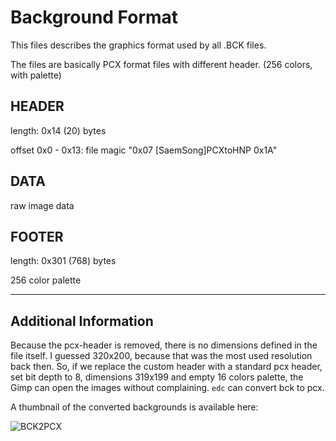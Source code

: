Background Format
=================

This files describes the graphics format used by all .BCK files.

The files are basically PCX format files with different header.
(256 colors, with palette)

HEADER
------

length: 0x14 (20) bytes

offset 0x0 - 0x13: file magic "0x07 [SaemSong]PCXtoHNP 0x1A"

DATA
----

raw image data

FOOTER
------

length: 0x301 (768) bytes

256 color palette

---

Additional Information
----------------------

Because the pcx-header is removed, there is no dimensions defined in the file
itself. I guessed 320x200, because that was the most used resolution back then.
So, if we replace the custom header with a standard pcx header, set bit depth
to 8, dimensions 319x199 and empty 16 colors palette, the Gimp can open the
images without complaining.
```edc``` can convert bck to pcx.

A thumbnail of the converted backgrounds is available here:

![BCK2PCX](imgs/eracha_bck2pcx.png)
